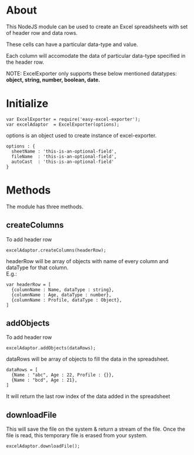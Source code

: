 # About
This NodeJS module can be used to create an Excel spreadsheets with set of header row and data rows.

These cells can have a particular data-type and value.

Each column will accomodate the data of particular data-type specified in the header row.

NOTE: ExcelExporter only supports these below mentioned datatypes:<br><b>object, string, number, boolean, date.</b>

# Initialize
```
var ExcelExporter = require('easy-excel-exporter');
var excelAdaptor  = ExcelExporter(options);
```
options is an object used to create instance of excel-exporter.

```
options : {
  sheetName : 'this-is-an-optional-field',
  fileName  : 'this-is-an-optional-field',
  autoCast  : 'this-is-an-optional-field'
}
```

# Methods
The module has three methods.

## createColumns
To add header row
```
excelAdaptor.createColumns(headerRow);
```
headerRow will be array of objects with name of every column and dataType for that column. <br>E.g.:

```
var headerRow = [
  {columnName : Name, dataType : string},
  {columnName : Age, dataType : number},
  {columnName : Profile, dataType : Object},
]
```

## addObjects
To add header row
```
excelAdaptor.addObjects(dataRows);
```

dataRows will be array of objects to fill the data in the spreadsheet.

```
dataRows = [
  {Name : "abc", Age : 22, Profile : {}},
  {Name : "bcd", Age : 21},
]
```
It will return the last row index of the data added in the spreadsheet

## downloadFile
This will save the file on the system & return a stream of the file. Once the file is read, this temporary file is erased from your system.

```
excelAdaptor.downloadFile();
```